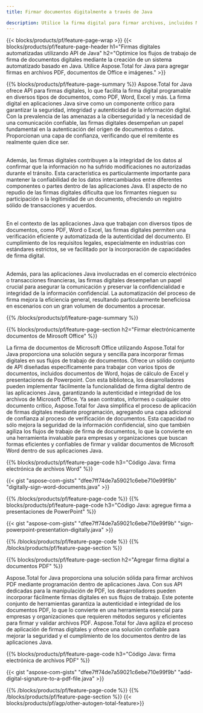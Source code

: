 ```yaml
---
title: Firmar documentos digitalmente a través de Java 

description: Utilice la firma digital para firmar archivos, incluidos Microsoft Word, Excel, PowerPoint, PDF e imágenes, a través de su aplicación Java. Agregue firma electrónica en línea a través de la aplicación.
---
```


{{< blocks/products/pf/feature-page-wrap >}}
{{< blocks/products/pf/feature-page-header h1="Firmas digitales automatizadas utilizando API de Java" h2="Optimice los flujos de trabajo de firma de documentos digitales mediante la creación de un sistema automatizado basado en Java. Utilice Aspose.Total for Java para agregar firmas en archivos PDF, documentos de Office e imágenes." >}}

{{% blocks/products/pf/feature-page-summary %}}
Aspose.Total for Java ofrece API para firmas digitales, lo que facilita la firma digital programable en diversos tipos de documentos, como PDF, Word, Excel y más. La firma digital en aplicaciones Java sirve como un componente crítico para garantizar la seguridad, integridad y autenticidad de la información digital. Con la prevalencia de las amenazas a la ciberseguridad y la necesidad de una comunicación confiable, las firmas digitales desempeñan un papel fundamental en la autenticación del origen de documentos o datos. Proporcionan una capa de confianza, verificando que el remitente es realmente quien dice ser. <br /><br />

Además, las firmas digitales contribuyen a la integridad de los datos al confirmar que la información no ha sufrido modificaciones no autorizadas durante el tránsito. Esta característica es particularmente importante para mantener la confiabilidad de los datos intercambiados entre diferentes componentes o partes dentro de las aplicaciones Java. El aspecto de no repudio de las firmas digitales dificulta que los firmantes nieguen su participación o la legitimidad de un documento, ofreciendo un registro sólido de transacciones y acuerdos. <br /><br />

En el contexto de las aplicaciones Java que trabajan con diversos tipos de documentos, como PDF, Word o Excel, las firmas digitales permiten una verificación eficiente y automatizada de la autenticidad del documento. El cumplimiento de los requisitos legales, especialmente en industrias con estándares estrictos, se ve facilitado por la incorporación de capacidades de firma digital. <br /><br />

Además, para las aplicaciones Java involucradas en el comercio electrónico o transacciones financieras, las firmas digitales desempeñan un papel crucial para asegurar la comunicación y preservar la confidencialidad e integridad de la información confidencial. La automatización del proceso de firma mejora la eficiencia general, resultando particularmente beneficiosa en escenarios con un gran volumen de documentos a procesar. 

{{% /blocks/products/pf/feature-page-summary  %}}

{{% blocks/products/pf/feature-page-section  h2="Firmar electrónicamente documentos de Mirosoft Office" %}}

La firma de documentos de Microsoft Office utilizando Aspose.Total for Java proporciona una solución segura y sencilla para incorporar firmas digitales en sus flujos de trabajo de documentos. Ofrece un sólido conjunto de API diseñadas específicamente para trabajar con varios tipos de documentos, incluidos documentos de Word, hojas de cálculo de Excel y presentaciones de Powerpoint. Con esta biblioteca, los desarrolladores pueden implementar fácilmente la funcionalidad de firma digital dentro de las aplicaciones Java, garantizando la autenticidad e integridad de los archivos de Microsoft Office. Ya sean contratos, informes o cualquier otro documento crítico, Aspose.Total for Java simplifica el proceso de aplicación de firmas digitales mediante programación, agregando una capa adicional de confianza al proceso de verificación de documentos. Esta capacidad no sólo mejora la seguridad de la información confidencial, sino que también agiliza los flujos de trabajo de firma de documentos, lo que la convierte en una herramienta invaluable para empresas y organizaciones que buscan formas eficientes y confiables de firmar y validar documentos de Microsoft Word dentro de sus aplicaciones Java.

{{% blocks/products/pf/feature-page-code h3="Código Java: firma electrónica de archivos Word" %}}

{{< gist "aspose-com-gists" "dfee7ff74de7a59021c6ebe710e99f9b" "digitally-sign-word-documents.java" >}}

{{% /blocks/products/pf/feature-page-code  %}}
{{% blocks/products/pf/feature-page-code h3="Código Java: agregue firma a presentaciones de PowerPoint" %}}

{{< gist "aspose-com-gists" "dfee7ff74de7a59021c6ebe710e99f9b" "sign-powerpoint-presentation-digitally.java" >}}

{{% /blocks/products/pf/feature-page-code  %}}
{{% /blocks/products/pf/feature-page-section %}}

{{% blocks/products/pf/feature-page-section  h2="Agregar firma digital a documentos PDF" %}}

Aspose.Total for Java proporciona una solución sólida para firmar archivos PDF mediante programación dentro de aplicaciones Java. Con sus API dedicadas para la manipulación de PDF, los desarrolladores pueden incorporar fácilmente firmas digitales en sus flujos de trabajo. Este potente conjunto de herramientas garantiza la autenticidad e integridad de los documentos PDF, lo que lo convierte en una herramienta esencial para empresas y organizaciones que requieren métodos seguros y eficientes para firmar y validar archivos PDF. Aspose.Total for Java agiliza el proceso de aplicación de firmas digitales y ofrece una solución confiable para mejorar la seguridad y el cumplimiento de los documentos dentro de las aplicaciones Java.

{{% blocks/products/pf/feature-page-code h3="Código Java: firma electrónica de archivos PDF" %}}

{{< gist "aspose-com-gists" "dfee7ff74de7a59021c6ebe710e99f9b" "add-digital-signature-to-a-pdf-file.java" >}}

{{% /blocks/products/pf/feature-page-code  %}}
{{% /blocks/products/pf/feature-page-section %}}
{{< blocks/products/pf/agp/other-autogen-total-feature>}}